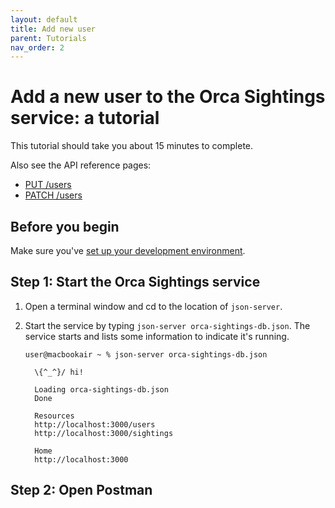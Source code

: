 ```yaml
---
layout: default
title: Add new user
parent: Tutorials
nav_order: 2
---
```




# Add a new user to the Orca Sightings service: a tutorial

This tutorial should take you about 15 minutes to complete.

Also see the API reference pages:

* [PUT /users](../reference/users-resource/users-put.md)
* [PATCH /users](../reference/users-resource/users-patch.md)

## Before you begin

Make sure you've [set up your development environment](./set-up-dev-env.md).

## Step 1: Start the Orca Sightings service

1. Open a terminal window and cd to the location of `json-server`.

2. Start the service by typing `json-server orca-sightings-db.json`. The service starts and lists some information to indicate it's running.
   ```
   user@macbookair ~ % json-server orca-sightings-db.json
   
     \{^_^}/ hi!
   
     Loading orca-sightings-db.json
     Done
   
     Resources
     http://localhost:3000/users
     http://localhost:3000/sightings
   
     Home
     http://localhost:3000
   ```

## Step 2: Open Postman



